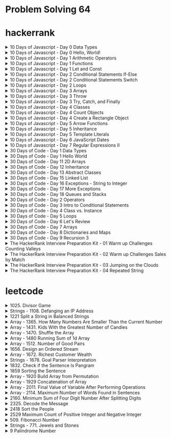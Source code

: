 # Problem Solving 64

# hackerrank

<details>
<summary>10 Days of Javascript - Day 0 Data Types</summary>

**Solution:**

```js
function performOperation(secondInteger, secondDecimal, secondString) {
	const firstInteger = 4;
	const firstDecimal = 4.0;
	const firstString = 'HackerRank ';
	console.log(firstInteger + Number(secondInteger));
	console.log(firstDecimal + Number(secondDecimal));
	console.log(firstString + secondString);
}
performOperation(10, 5.0, 'is the best place to learn and practice coding!');
```

**Explanation**

First we convert the secondInteger and secondDecimal to numbers using the Number function. Then we add them together and print the result to the console. In the next line we simply concatenate the firstString and secondString and print the result to the console.

</details>

<details>
<summary>10 Days of Javascript - Day 0 Hello, World!</summary>

**Solution:**

```js
function greeting(parameterVariable) {
	console.log('Hello, World!');
	console.log(parameterVariable);
}
```

**Explanation**
The first line of code prints 'Hello, World!' to the console. The second line of code prints the value of 'parameterVariable' to the console. The parameterVariable is a string of text.

</details>

<details>
<summary>10 Days of Javascript - Day 1 Arithmetic Operators</summary>

**Solution:**

```js
function getArea(length, width) {
	return length * width;
}

function getPerimeter(length, width) {
	return 2 * (length + width);
}

getArea(2, 3); // 6
```

**Explanation**

We can get the area of a rectangle by multiplying the length by the width. The getArea function takes two parameters, length and width, and returns the area of the rectangle. We can get the perimeter of a rectangle by adding the length and width together and multiplying by two. The getPerimeter function takes two parameters, length and width, and returns the perimeter of the rectangle.

</details>

<details>
<summary>10 Days of Javascript - Day 1 Functions</summary>

**Solution:**

```js
function factorial(n) {
	if (n === 1) {
		return 1;
	}
	return n * factorial(n - 1);
}

factorial(5); // 120
```

**Explanation**

The function is recursive. It calls itself until it reaches the base case. In this case, n === 1, which returns 1. n _ factorial(n - 1) is the recursive call. Since n - 1 === 0, it returns 1. n _ factorial(n - 1) === n \* 1 === n.

</details>

<details>
<summary>10 Days of Javascript - Day 1 Let and Const</summary>

**Solution:**

```js
const PI = Math.PI;
const r = readLine(); // 2.6
var area = parseFloat(PI * r * r);
console.log(area);

var peri = parseFloat(2 * PI * r);
console.log(peri);
```

</details>

<details>
<summary>10 Days of Javascript - Day 2 Conditional Statements If-Else</summary>

**Solution:**

```js
function getGrade(score) {
	let grade;
	if (25 < score && score <= 30) {
		grade = 'A';
	} else if (20 < score && score <= 25) {
		grade = 'B';
	} else if (15 < score && score <= 20) {
		grade = 'C';
	} else if (10 < score && score <= 15) {
		grade = 'D';
	} else if (5 < score && score <= 10) {
		grade = 'E';
	} else if (0 <= score && score <= 5) {
		grade = 'F';
	} else {
		grade = 'Invalid score';
	}
	return grade;
}
```

</details>

<details>
<summary>10 Days of Javascript - Day 2 Conditional Statements Switch</summary>

**Solution:**

```js
function getLetter(s) {
	switch (s.charAt(0)) {
		case 'a':
		case 'e':
		case 'i':
		case 'o':
		case 'u':
			return 'A';
		case 'b':
		case 'c':
		case 'd':
		case 'f':
		case 'g':
			return 'B';
		case 'h':
		case 'j':
		case 'k':
		case 'l':
		case 'm':
			return 'C';
		case 'n':
		case 'p':
		case 'q':
		case 'r':
		case 's':
		case 't':
		case 'v':
		case 'w':
		case 'x':
		case 'y':
		case 'z':
			return 'D';
	}
}

console.log(getLetter('a')); // A
```

**Explanation**

The first character of the string is a, so we return A. The rest of the string is empty, so we return A.

</details>

<details>
<summary>10 Days of Javascript - Day 2 Loops</summary>

**Solution:**

```js
function vowelsAndConsonants(s) {
	const vowelList = 'aeiouAEIOU';
	for (let i = 0; i < s.length; i++) {
		if (vowelList.indexOf(s[i]) !== -1) {
			console.log(s[i]);
		}
	}
	for (let i = 0; i < s.length; i++) {
		if (vowelList.indexOf(s[i]) == -1) {
			console.log(s[i]);
		}
	}
}
```

</details>

<details>
<summary>10 Days of Javascript - Day 3 Arrays</summary>

**Solution:**

```js
function getSecondLargest(nums) {
	let sortedNums = nums.sort((a, b) => a - b);
	const res = Array(...new Set([...sortedNums]));
	return res[res.length - 2];
}

console.log(getSecondLargest([1, 2, 3, 4, 5, 6, 7, 8, 9, 10]));
```

**Explanation**

The largest number is 10, and the second largest number is 9. Therefore, return 9. First, we sort the array in ascending order, Since the array is sorted in ascending order, the second largest number is the last second element in the array.

</details>

<details>
<summary>10 Days of Javascript - Day 3 Throw</summary>

**Solution:**

```js
function isPositive(a) {
	if (a > 0) {
		return 'YES';
	} else if (a === 0) {
		throw new Error('Zero Error');
	} else {
		throw new Error('Negative Error');
	}
}
```

**Explanation**

The if statement checks if 'a' is greater than 0. If it is, the function returns 'YES'. If 'a' is 0, the function throws an error with the message 'Zero Error'. If 'a' is less than 0, the function throws an error with the message 'Negative Error'. The else statement is not needed because the function will never reach the else statement if 'a' is 0 or greater than 0.

</details>

<details>
<summary>10 Days of Javascript - Day 3 Try, Catch, and Finally</summary>

**Solution:**

```js
function reverseString(s) {
	try {
		console.log(s.split('').reverse().join(''));
	} catch (e) {
		console.log(e.message);
		console.log(s);
	}
}
```

</details>

<details>
<summary>10 Days of Javascript - Day 4 Classes</summary>

**Solution:**

```js
class Polygon {
	constructor(sides) {
		this.sides = sides;
	}

	getPerimeter() {
		return this.sides.reduce((a, b) => a + b);
	}
}
```

</details>

<details>
<summary>10 Days of Javascript - Day 4 Count Objects</summary>

**Solution:**

```js
function getCount(objects) {
	let count = 0;
	for (const iterator of objects) {
		if (iterator.x === iterator.y) {
			count++;
		}
	}
	return count;
}

const arr = [
	{
		x: 1,
		y: 1,
	},
	{
		x: 2,
		y: 3,
	},
	{
		x: 3,
		y: 3,
	},
	{
		x: 2,
		y: 4,
	},
	{
		x: 4,
		y: 5,
	},
];

getCount(arr); // 2
```

**Solutions 2**

```javascript
function getCount(objects) {
	return objects.filter(({ x, y }) => x === y).length;
}

const arr = [
	{
		x: 1,
		y: 1,
	},
	{
		x: 2,
		y: 3,
	},
	{
		x: 3,
		y: 3,
	},
	{
		x: 2,
		y: 4,
	},
	{
		x: 4,
		y: 5,
	},
];

getCount(arr); // 2
```

**Explanation**

</details>

<details>
<summary>10 Days of Javascript - Day 4 Create a Rectangle Object</summary>

**Solution:**

```js
function Rectangle(a, b) {
	return {
		length: a,
		width: b,
		perimeter: 2 * (a + b),
		area: a * b,
	};
}
```

</details>

<details>
<summary>10 Days of Javascript - Day 5 Arrow Functions</summary>

**Solution:**

```js
function modifyArray(nums) {
	for (const n in nums) {
		if (nums[n] % 2 === 0) {
			nums[n] = nums[n] * 2;
		} else if (nums[n] % 2 === 1) {
			nums[n] = nums[n] * 3;
		}
	}
	return nums;
}

console.log(modifyArray([1, 2, 3, 4, 5])); //  [3, 4, 9, 8, 15]
```

</details>

<details>
<summary>10 Days of Javascript - Day 5 Inheritance</summary>

**Solution:**

```js
class Rectangle {
	constructor(w, h) {
		this.w = w;
		this.h = h;
	}
}

const methods = {
	area: function () {
		return this.w * this.h;
	},
};

Object.assign(Rectangle.prototype, methods);

class Square extends Rectangle {
	constructor(w) {
		super(w, w);
	}
}
```

</details>

<details>
<summary>10 Days of Javascript - Day 5 Template Literals</summary>

**Solution:**

```js
function sides(literals, ...expressions) {
	const [a, p] = expressions;
	const value = Math.sqrt(p ** 2 - 16 * a);

	return [(p - value) / 4, (p + value) / 4];
}
```

</details>

<details>
<summary>10 Days of Javascript - Day 6 JavaScript Dates</summary>

**Solution:**

```js
function getDayName(dateString) {
	let dayName;
	let date = new Date(dateString);
	switch (date.getDay()) {
		case 0:
			dayName = 'Sunday';
			break;
		case 1:
			dayName = 'Monday';
			break;
		case 2:
			dayName = 'Tuesday';
			break;
		case 3:
			dayName = 'Wednesday';
			break;
		case 4:
			dayName = 'Thursday';
			break;
		case 5:
			dayName = 'Friday';
			break;
		case 6:
			dayName = 'Saturday';
			break;
	}

	return dayName;
}

console.log(getDayName('10/11/2009')); // Sunday
```

</details>

<details>
<summary>10 Days of Javascript - Day 7 Regular Expressions II</summary>

**Solution:**

```js
function regexVar() {
	return new RegExp(/^(Mr\.|Mrs\.|Ms\.|Dr\.|Er\.)[a-zA-Z]+$/);
}
```

<!-- **Explanation** -->

</details>

<details>
<summary>30 Days of Code - Day 1 Data Types</summary>

**Solution:**

```js
var i2 = 0;
var d2 = 0.0;
var s2 = '';

i2 = parseInt(readLine());
d2 = parseFloat(readLine());
s2 = readLine();

console.log(i + i2);

console.log((d + d2).toFixed(1));

console.log(s + s2);
```

<!-- **Explanation** -->

</details>

<details>
<summary>30 Days of Code - Day 1 Hello World</summary>

**Solution:**

```js
function processData(inputString) {
	// This line of code prints the first line of output
	console.log('Hello, World.');

	// Write the second line of output that prints the contents of 'inputString' here.
	console.log(inputString);
}

processData('Welcome to 30 Days of Code!');
```

<!-- **Explanation** -->

</details>

<details>
<summary>30 Days of Code - Day 11 2D Arrays</summary>

**Solution:**

```js
'use strict';
process.stdin.resume();
process.stdin.setEncoding('utf-8');
let inputString = '';
let currentLine = 0;
process.stdin.on('data', function (inputStdin) {
	inputString += inputStdin;
});
process.stdin.on('end', function () {
	inputString = inputString.split('\n');
	main();
});
function readLine() {
	return inputString[currentLine++];
}

// Ignore above this line
function main() {
	let arr = Array(6);
	for (let i = 0; i < 6; i++) {
		arr[i] = readLine()
			.replace(/\s+$/g, '')
			.split(' ')
			.map((arrTemp) => parseInt(arrTemp, 10));
	}
	const sumArray = [];
	for (let i = 0; i < 4; i++) {
		for (let j = 0; j < 4; j++) {
			const topEl1 = arr[i][j];
			const topEl2 = arr[i][j + 1];
			const topEl3 = arr[i][j + 2];

			const midEl1 = arr[i + 1][j + 1];

			const botEl1 = arr[i + 2][j];
			const botEl2 = arr[i + 2][j + 1];
			const botEl3 = arr[i + 2][j + 2];
			const sum = topEl1 + topEl2 + topEl3 + midEl1 + botEl1 + botEl2 + botEl3;
			sumArray.push(sum);
		}
	}
	console.log(sumArray.sort((a, b) => b - a)[0]);
}
```

</details>

<details>
<summary>30 Days of Code - Day 12 Inheritance</summary>

**Solution:**

```js
'use strict';

var _input = '';
var _index = 0;
process.stdin.on('data', (data) => {
	_input += data;
});
process.stdin.on('end', () => {
	_input = _input.split(new RegExp('[ \n]+'));
	main();
});
function read() {
	return _input[_index++];
}

/**** Ignore above this line. ****/

// start
class Person {
	constructor(firstName, lastName, identification) {
		this.firstName = firstName;
		this.lastName = lastName;
		this.idNumber = identification;
	}

	printPerson() {
		console.log(
			'Name: ' +
				this.lastName +
				', ' +
				this.firstName +
				'\nID: ' +
				this.idNumber
		);
	}
}

class Student extends Person {
	constructor(firstName, lastName, idNumber, scores) {
		super(firstName, lastName, idNumber, scores);
		this.scores = scores;
	}

	calculate() {
		var sum = this.scores.reduce((acc, num) => {
			acc += num;
			return acc;
		});
		var avg = sum / this.scores.length;

		if (avg >= 90) {
			return 'O';
		} else if (avg >= 80) {
			return 'E';
		} else if (avg >= 70) {
			return 'A';
		} else if (avg >= 55) {
			return 'P';
		} else if (avg >= 40) {
			return 'D';
		} else {
			return 'T';
		}
	}
}

// end

function main() {
	let firstName = read();
	let lastName = read();
	let id = +read();
	let numScores = +read();
	let testScores = new Array(numScores);

	for (var i = 0; i < numScores; i++) {
		testScores[i] = +read();
	}

	let s = new Student(firstName, lastName, id, testScores);
	s.printPerson();
	s.calculate();
	console.log('Grade: ' + s.calculate());
}
```

</details>

<details>
<summary>30 Days of Code - Day 13 Abstract Classes</summary>

**Solution:**

```js
'use strict';

var _input = '';
var _index = 0;
process.stdin.on('data', (data) => {
	_input += data;
});
process.stdin.on('end', () => {
	_input = _input.split(new RegExp('\n'));
	main();
});
function readLine() {
	return _input[_index++];
}

/**** Ignore above this line. ****/

class Book {
	constructor(title, author) {
		if (this.constructor === Book) {
			throw new TypeError(
				'Do not attempt to directly instantiate an abstract class.'
			);
		} else {
			this.title = title;
			this.author = author;
		}
	}

	display() {
		console.log("Implement the 'display' method!");
	}
}

// Start
class MyBook extends Book {
	constructor(title, author, price) {
		super(title, author);
		this.price = price;
	}

	display() {
		console.log(`Title: ${this.title}`);
		console.log(`Author: ${this.author}`);
		console.log(`Price: ${this.price}`);
	}
}
// End

function main() {
	let title = readLine();
	let author = readLine();
	let price = +readLine();

	let book = new MyBook(title, author, price);
	book.display();
}
```

</details>

<details>
<summary>30 Days of Code - Day 15 Linked List</summary>

**Solution:**

```js
process.stdin.resume();
process.stdin.setEncoding('ascii');

var input_stdin = '';
var input_stdin_array = '';
var input_currentline = 0;

process.stdin.on('data', function (data) {
	input_stdin += data;
});

process.stdin.on('end', function () {
	input_stdin_array = input_stdin.split('\n');
	main();
});
function readLine() {
	return input_stdin_array[input_currentline++];
}
function Node(data) {
	this.data = data;
	this.next = null;
}
function Solution() {
	this.insert = function (head, data) {
		//complete this method
		var newNode = new Node(data);

		if (head === null || typeof head === 'undefined') {
			head = newNode;
		} else if (head.next === null) {
			head.next = newNode;
		} else {
			var next = head.next;
			while (next.next) {
				next = next.next;
			}
			next.next = newNode;
		}

		return head;
	};
	this.display = function (head) {
		var start = head;
		while (start) {
			process.stdout.write(start.data + ' ');
			start = start.next;
		}
	};
}
function main() {
	var T = parseInt(readLine());
	var head = null;
	var mylist = new Solution();
	for (i = 0; i < T; i++) {
		var data = parseInt(readLine());
		head = mylist.insert(head, data);
	}
	mylist.display(head);
}
```

</details>

<details>
<summary>30 Days of Code - Day 16 Exceptions - String to Integer</summary>

**Solution:**

```js
'use strict';

process.stdin.resume();
process.stdin.setEncoding('utf-8');

let inputString = '';
let currentLine = 0;

process.stdin.on('data', function (inputStdin) {
	inputString += inputStdin;
});

process.stdin.on('end', function () {
	inputString = inputString.split('\n');

	main();
});

function readLine() {
	return inputString[currentLine++];
}

// Ignore above this line

function main() {
	try {
		const S = readLine();
		!isNaN(parseInt(S)) ? console.log(parseInt(S)) : x;
	} catch (e) {
		console.log('Bad String');
	}
}
```

</details>

<details>
<summary>30 Days of Code - Day 17 More Exceptions</summary>

**Solution:**

```js
process.stdin.resume();
process.stdin.setEncoding('ascii');

var input_stdin = '';
var input_stdin_array = '';
var input_currentline = 0;

process.stdin.on('data', function (data) {
	input_stdin += data;
});

process.stdin.on('end', function () {
	input_stdin_array = input_stdin.split('\n');
	main();
});
function readLine() {
	return input_stdin_array[input_currentline++];
}

//Write your code here
class Calculator {
	power(n, p) {
		if (n < 0 || p < 0) {
			throw 'n and p should be non-negative';
		} else {
			return Math.pow(n, p);
		}
	}
}

function main() {
	var myCalculator = new Calculator();
	var T = parseInt(readLine());
	while (T-- > 0) {
		var num = readLine().split(' ');
		try {
			var n = parseInt(num[0]);
			var p = parseInt(num[1]);
			var ans = myCalculator.power(n, p);
			console.log(ans);
		} catch (e) {
			console.log(e);
		}
	}
}
```

</details>

<details>
<summary>30 Days of Code - Day 18 Queues and Stacks</summary>

**Solution:**

```js
function Solution() {
	this.stack = [];
	this.queue = [];
}

Solution.prototype.pushCharacter = function pushCharacter(char) {
	this.stack.push(char);
};

Solution.prototype.enqueueCharacter = function enqueueCharacter(char) {
	this.queue.push(char);
};

Solution.prototype.popCharacter = function popCharacter() {
	return this.stack.pop();
};

Solution.prototype.dequeueCharacter = function dequeueCharacter() {
	return this.queue.shift();
};
```

</details>

<details>
<summary>30 Days of Code - Day 2 Operators</summary>

**Solution:**

```js
function solve(meal_cost, tip_percent, tax_percent) {
	const tip = (tip_percent / 100) * meal_cost;
	const tax = (tax_percent / 100) * meal_cost;
	console.log(Math.round(tip + tax + meal_cost));
}

solve(12.0, 20, 8);
```

<!-- **Explanation** -->

</details>

<details>
<summary>30 Days of Code - Day 3 Intro to Conditional Statements</summary>

**Solution:**

```js
function main() {
	const N = parseInt(readLine().trim(), 10);
	const isEven = N % 2 === 0;
	if (!isEven) {
		console.log('Weird');
	} else if (isEven && N <= 5 && N >= 2) {
		console.log('Not Weird');
	} else if (isEven && N <= 20 && N >= 6) {
		console.log('Weird');
	} else if (isEven && N > 20) {
		console.log('Not Weird');
	}
}
```

<!-- **Explanation** -->

</details>

<details>
<summary>30 Days of Code - Day 4 Class vs. Instance</summary>

**Solution:**

```js
function Person(initialAge) {
	if (initialAge > 0) {
		this.age = initialAge;
	} else {
		this.age = 0;
		console.log('Age is not valid, setting age to 0.');
	}
	this.amIOld = function () {
		if (this.age < 13) {
			console.log('You are young.');
		} else if (this.age < 18) {
			console.log('You are a teenager.');
		} else {
			console.log('You are old.');
		}
	};
	this.yearPasses = function () {
		this.age++;
	};
}
```

<!-- **Explanation** -->

</details>

<details>
<summary>30 Days of Code - Day 5 Loops</summary>

**Solution:**

```js
function main() {
	const n = parseInt(readLine().trim(), 10);
	var i = 0;
	while (i < 10) {
		i++;
		console.log(`${n} x ${i} = ${n * i}`);
	}
}
```

</details>

<details>
<summary>30 Days of Code - Day 6 Let's Review</summary>

**Solution:**

**Input**

```js
processData('2\nHacker\nRank');
```

**Solution's**

```js
function processData(input) {
	const inputArray = input.split('\n');
	const inputStrings = inputArray.slice(1, inputArray.length);
	for (let i = 0; i < inputArray[0]; i++) {
		const str = inputStrings[i];
		const odd = [];
		const even = [];
		for (let key in str) {
			if (key % 2 == 0) {
				even.push(str[key]);
			} else {
				odd.push(str[key]);
			}
		}
		console.log(`${even.join('')} ${odd.join('')}`);
	}
}
```

</details>

<details>
<summary>30 Days of Code - Day 7 Arrays</summary>

**Solution:**

```js
console.log(arr.reverse().join(' '));
```

<!-- **Explanation** -->

</details>

<details>
<summary>30 Days of Code - Day 8 Dictionaries and Maps</summary>

## [Day 8 Dictionaries and Maps](https://www.hackerrank.com/challenges/30-dictionaries-and-maps/problem?isFullScreen=true)

**Solution:**

```js
function processData(input) {
	const phoneBook = new Map();
	const inputArray = input.split('\n');
	const numberOfPhone = inputArray.shift();
	inputArray.forEach((x, i, key) => {
		if (i < Number(numberOfPhone)) {
			const normalizedX = x.trim()?.split(' ');
			phoneBook.set(normalizedX[0], normalizedX[1]);
		} else {
			if (phoneBook.has(x)) {
				console.log(`${x}=${phoneBook.get(x)}`);
			} else {
				console.log(`Not found`);
			}
		}
	});
}
```

**Input Format**

```js
processData(
	'3\nsam 99912222\ntom 11122222\nharry 12299933\nsam\nedward\nharry'
);
```

</details>

<details>
<summary>30 Days of Code - Day 9 Recursion 3</summary>

**Solution:**

```js
function factorial(n) {
	if (n == 1) {
		return n;
	}

	return n * factorial(n - 1);
}
```

<!-- **Explanation** -->

</details>

<details>
<summary>The HackerRank Interview Preparation Kit - 01 Warm up Challenges Counting Valleys</summary>

**Solution:**

```js
function countingValleys(steps, path) {
	let valleys = 0;
	let level = 0;
	for (const key in path) {
		const item = path[key];
		if (item === 'D') {
			level--;
			if (level === -1) valleys++;
		} else {
			level++;
		}
	}
	return valleys;
}
countingValleys(8, 'UDDDUDUU');
```

</details>

<details>
<summary>The HackerRank Interview Preparation Kit - 02 Warm up Challenges Sales by Match</summary>

**Solution:**

```js
function sockMerchant(n, ar) {
	const obj = {};
	let paris = 0;
	for (let x in ar) {
		const item = ar[x];
		obj[item] = [...(obj[item] || []), item];
	}
	Object.values(obj).forEach((x) => {
		if (x.length % 2 == 0 && x.length > 1) {
			paris += x.length / 2;
		} else if (x.length > 1) {
			paris += (x.length - 1) / 2;
		}
	});

	return paris;
}

sockMerchant(9, [10, 20, 20, 10, 10, 30, 50, 10, 20]);
```

### **Example 2:**

```js
function sockMerchant(n, ar) {
	let paris = 0;
	const hash = {};
	for (const key in ar) {
		const item = ar[key];
		if (hash[item]) {
			paris++;
			delete hash[item];
		} else {
			hash[item] = true;
		}
	}

	return paris;
}
sockMerchant(6, [10, 20, 20, 10, 30, 1]);
```

**Explanation**

n = 6 (number of socks) and ar = [10, 20, 20, 10, 30, 10] (socks colors) . The function must return 2 . Because there are 2 pairs of matching socks: one of each color. So first we create a hash table with the colors as keys and the values as true. Then we loop through the array and check if the color is in the hash table. If it is, we increment the number of pairs and delete the color from the hash table. If it's not, we add the color to the hash table.

</details>

<details>
<summary>The HackerRank Interview Preparation Kit - 03 Jumping on the Clouds</summary>

**Solution:**

```js
function jumpingOnClouds(c) {
	let jumps = 0;
	let i = 0;
	while (i < c.length - 1) {
		if (i + 2 < c.length && c[i + 2] == 0) {
			i += 2;
		} else {
			i++;
		}
		jumps++;
	}
	return jumps;
}
```

<!-- **Explanation** -->

</details>

<details>
<summary>The HackerRank Interview Preparation Kit - 04 Repeated String</summary>

**Solution:**

```js
function repeatedString(s, n) {
	let occurances = s.split('a').length - 1;
	let max = Math.floor(n / s.length);
	let totalAs = occurances * max;
	totalAs += s.slice(0, n % s.length).split('a').length - 1;
	return totalAs;
}
```

<!-- **Explanation** -->

</details>

# leetcode

<details>
<summary>1025. Divisor Game</summary>

**Solution:**

```js
var divisorGame = function (n) {
	return n % 2 === 0;
};
```

</details>

<details>
<summary>Strings - 1108. Defanging an IP Address</summary>

**Solution:**

```js
var defangIPaddr = function (address) {
	return address.replace(/\./g, '[.]');
};
```

</details>

<details>
<summary>1221 Split a String in Balanced Strings</summary>

**Solution:**

```js
var balancedStringSplit = function (s) {
	let count = 0;
	let result = 0;
	for (let i = 0; i < s.length; i++) {
		if (s[i] === 'L') {
			count++;
		} else {
			count--;
		}
		if (count === 0) {
			result++;
		}

		console.log({ count });
	}
	return result;
};
```

</details>

<details>
<summary>Array - 1365. How Many Numbers Are Smaller Than the Current Number</summary>

**Solution:**

```js
var smallerNumbersThanCurrent = function (nums) {
	const sorted = [...nums].sort((a, b) => a - b);
	return nums.map((n) => sorted.indexOf(n));
};
```

**Explanation:**

1. Sort the array in ascending order [9, 8, 7, 6, 5, 4, 3, 2, 1] to [1, 2, 3, 4, 5, 6, 7, 8, 9];
2. And then use `indexOf` to find the index of each element in the sorted array

</details>

<details>
<summary>Array - 1431. Kids With the Greatest Number of Candies</summary>

**Solution:**

```js
var kidsWithCandies = function (candies, extraCandies) {
	let max = Math.max(...candies);
	return candies.map((candy) => candy + extraCandies >= max);
};
```

**Explanation:**

- Find the maximum number of candies
- Then, for each kid, check if the kid has the maximum number of candies or not

</details>

<details>
<summary>Array - 1470. Shuffle the Array</summary>

**Solution:**

```js
var shuffle = function (nums, n) {
	const arr1 = nums.slice(0, n);
	const arr2 = nums.slice(n, nums.length);
	return arr1
		.map((x, i) => {
			return [x, arr2[i]];
		})
		.flat(1);
};
```

</details>

<details>
<summary>Array - 1480 Running Sum of 1d Array</summary>

**Solution:**

```js
/**
 * @param {number[]} nums
 * @return {number[]}
 */
var runningSum = function (nums) {
	const arr = [];
	for (let i = 0; i < nums.length; i++) {
		arr.push(nums.slice(0, i + 1).reduce((acc, curr) => acc + curr, 0));
	}
	return arr;
};
```

</details>

<details>
<summary>Array - 1512. Number of Good Pairs</summary>

**Solution:**

```js
var numIdenticalPairs = function (nums) {
	let counter = 0;
	for (let i = 0; i < nums.length; i++) {
		const iElement = nums[i];
		for (let j = i + 1; j < nums.length; j++) {
			const jElement = nums[j];
			if (iElement === jElement) {
				counter++;
			}
		}
	}
	return counter;
};
```

</details>

<details>
<summary>1656. Design an Ordered Stream</summary>

**Solution:**

```js
var OrderedStream = function (n) {
	this.size = 0;
	this.table = new Array(n);
};

OrderedStream.prototype.insert = function (idKey, value) {
	this.table[idKey - 1] = value;

	let result = [];
	while (this.table[this.size] !== undefined) {
		result.push(this.table[this.size]);
		this.size++;
	}
	return result;
};
```

</details>

<details>
<summary>Array - 1672. Richest Customer Wealth</summary>

**Solution:**

```js
var maximumWealth = function (accounts) {
	const r = accounts.map((usr) => usr.reduce((acc, curr) => acc + curr, 0));
	return Math.max(...r);
};
```

</details>

<details>
<summary>Strings - 1678. Goal Parser Interpretation</summary>

**Solution:**

```js
var interpret = function (command) {
	command.split('').map((x) => {
		command = command.replace('()', 'o');
		command = command.replace('(al)', 'al');
	});
	return command;
};
```

</details>

<details>
<summary>1832. Check if the Sentence Is Pangram</summary>

**Solution:**

```js
/**
 * @param {string} sentence
 * @return {boolean}
 */
var checkIfPangram = function (sentence) {
	const alphabet = 'abcdefghijklmnopqrstuvwxyz';
	for (let i = 0; i < alphabet.length; i++) {
		if (!sentence.includes(alphabet[i])) {
			return false;
		}
	}
	return true;
};
```

</details>

<details>
<summary>1859 Sorting the Sentence</summary>

**Solution:**

```js
var sortSentence = function (s) {
	return s
		.split(' ')
		.sort((a, b) => a[a.length - 1] - b[b.length - 1])
		.map((w) => w.slice(0, -1))
		.join(' ');
};
```

</details>

<details>
<summary>Array - 1920 Build Array from Permutation</summary>

**Solution:**

```js
var buildArray = function (nums) {
	let newArray = [];
	for (let i = 0; i < nums.length; i++) {
		const index = nums[i];
		newArray.push(nums[index]);
	}
	return newArray;
};
```

</details>

<details>
<summary>Array - 1929 Concatenation of Array</summary>

**Solution:**

```js
/**
 * @param {number[]} nums
 * @return {number[]}
 */
var getConcatenation = function (nums) {
	return nums.concat(nums);
};
```

</details>

<details>
<summary>Array - 2011. Final Value of Variable After Performing Operations</summary>

**Solution:**

```js
var finalValueAfterOperations = function (operations) {
	let x = 0;
	for (let i = 0; i < operations.length; i++) {
		const element = operations[i];
		if (element.includes('--')) {
			x--;
		} else if (element.includes('++')) {
			x++;
		}
	}
	return x;
};
```

</details>

<details>
<summary>Array - 2114. Maximum Number of Words Found in Sentences</summary>

**Solution:**

```js
var mostWordsFound = function (sentences) {
	return Math.max(
		...sentences.map((x) => {
			return x.split(' ').length;
		})
	);
};
```

</details>

<details>
<summary>2160. Minimum Sum of Four Digit Number After Splitting Digits</summary>

**Solution:**

```js
var minimumSum = function (num) {
	let array = String(num).split('');
	let sortedarray = array.sort();
	return (
		Number(sortedarray[0] + sortedarray[3]) +
		Number(sortedarray[1] + sortedarray[2])
	);
};
```

</details>

<details>
<summary>2325. Decode the Message</summary>

**Solution:**

```js
var decodeMessage = function (key, message) {
	const alphabt = 'abcdefghijklmnopqrstuvwxyz';
	const map = new Map();
	key = [...new Set(key.split(''))].join('');
	key = key.replace(/ /g, '');

	for (let i = 0; i < alphabt.length; i++) {
		map.set(key[i], alphabt[i]);
	}

	let result = '';
	for (let i = 0; i < message.length; i++) {
		const key = message[i];
		const value = map.get(key);
		if (!value) {
			result += ' ';
		} else {
			result += value;
		}
	}
	return result;
};
```

</details>

<details>
<summary>2418 Sort the People</summary>

**Solution:**

```js
var sortPeople = function (names, heights) {
	const normalize = names.map((x, i) => ({ name: x, height: heights[i] }));
	return normalize.sort((a, b) => b.height - a.height).map((x) => x.name);
};
```

</details>

<details>
<summary>2529 Maximum Count of Positive Integer and Negative Integer</summary>

**Solution:**

```js
var maximumCount = function (nums) {
	let nagitive = 0;
	let positive = 0;

	for (let i = 0; i < nums.length; i++) {
		const element = nums[i];
		if (element > 0) {
			positive++;
		} else if (element < 0) {
			nagitive++;
		}
	}

	if (nagitive > positive) return nagitive;

	return positive;
};
```

</details>

<details>
<summary>509. Fibonacci Number</summary>

**Solution:**

```js
var fib = function (n) {
	if (n < 2) return n;
	return fib(n - 1) + fib(n - 2);
};
```

</details>

<details>
<summary>Strings - 771. Jewels and Stones</summary>

**Solution:**

```js
var numJewelsInStones = function (jewels, stones) {
	let count = 0;
	stones.split('').map((x) => jewels.includes(x) && count++);
	return count;
};
```

</details>

<details>
<summary>9 Palindrome Number</summary>

**Solution:**

```js
var isPalindrome = function (x) {
	return String(x).split('').reverse().join('') === String(x);
};
```

</details>
